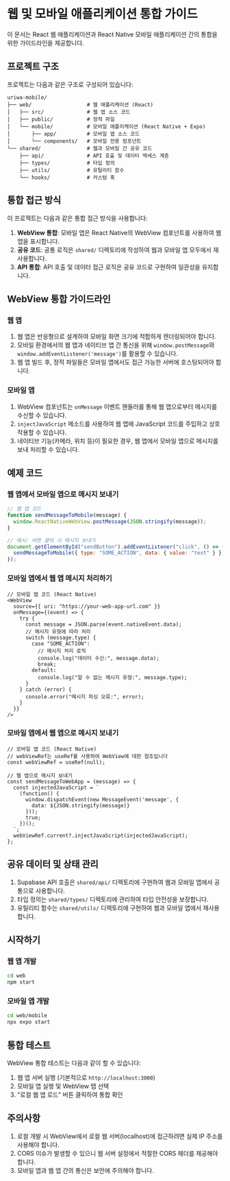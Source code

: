 # 웹 및 모바일 애플리케이션 통합 가이드

이 문서는 React 웹 애플리케이션과 React Native 모바일 애플리케이션 간의 통합을 위한 가이드라인을 제공합니다.

## 프로젝트 구조

프로젝트는 다음과 같은 구조로 구성되어 있습니다:

```
uriwa-mobile/
├── web/                  # 웹 애플리케이션 (React)
│   ├── src/              # 웹 앱 소스 코드
│   ├── public/           # 정적 파일
│   └── mobile/           # 모바일 애플리케이션 (React Native + Expo)
│       ├── app/          # 모바일 앱 소스 코드
│       └── components/   # 모바일 전용 컴포넌트
└── shared/               # 웹과 모바일 간 공유 코드
    ├── api/              # API 호출 및 데이터 액세스 계층
    ├── types/            # 타입 정의
    ├── utils/            # 유틸리티 함수
    └── hooks/            # 커스텀 훅
```

## 통합 접근 방식

이 프로젝트는 다음과 같은 통합 접근 방식을 사용합니다:

1. **WebView 통합**: 모바일 앱은 React Native의 WebView 컴포넌트를 사용하여 웹 앱을 표시합니다.
2. **공유 코드**: 공통 로직은 `shared/` 디렉토리에 작성하여 웹과 모바일 앱 모두에서 재사용합니다.
3. **API 통합**: API 호출 및 데이터 접근 로직은 공유 코드로 구현하여 일관성을 유지합니다.

## WebView 통합 가이드라인

### 웹 앱

1. 웹 앱은 반응형으로 설계하여 모바일 화면 크기에 적합하게 렌더링되어야 합니다.
2. 모바일 환경에서의 웹 앱과 네이티브 앱 간 통신을 위해 `window.postMessage`와 `window.addEventListener('message')`를 활용할 수 있습니다.
3. 웹 앱 빌드 후, 정적 파일들은 모바일 앱에서도 접근 가능한 서버에 호스팅되어야 합니다.

### 모바일 앱

1. WebView 컴포넌트는 `onMessage` 이벤트 핸들러를 통해 웹 앱으로부터 메시지를 수신할 수 있습니다.
2. `injectJavaScript` 메소드를 사용하여 웹 앱에 JavaScript 코드를 주입하고 상호작용할 수 있습니다.
3. 네이티브 기능(카메라, 위치 등)이 필요한 경우, 웹 앱에서 모바일 앱으로 메시지를 보내 처리할 수 있습니다.

## 예제 코드

### 웹 앱에서 모바일 앱으로 메시지 보내기

```javascript
// 웹 앱 코드
function sendMessageToMobile(message) {
  window.ReactNativeWebView.postMessage(JSON.stringify(message));
}

// 예시: 버튼 클릭 시 메시지 보내기
document.getElementById("sendButton").addEventListener("click", () => {
  sendMessageToMobile({ type: "SOME_ACTION", data: { value: "test" } });
});
```

### 모바일 앱에서 웹 앱 메시지 처리하기

```tsx
// 모바일 앱 코드 (React Native)
<WebView
  source={{ uri: "https://your-web-app-url.com" }}
  onMessage={(event) => {
    try {
      const message = JSON.parse(event.nativeEvent.data);
      // 메시지 유형에 따라 처리
      switch (message.type) {
        case "SOME_ACTION":
          // 메시지 처리 로직
          console.log("데이터 수신:", message.data);
          break;
        default:
          console.log("알 수 없는 메시지 유형:", message.type);
      }
    } catch (error) {
      console.error("메시지 파싱 오류:", error);
    }
  }}
/>
```

### 모바일 앱에서 웹 앱으로 메시지 보내기

```tsx
// 모바일 앱 코드 (React Native)
// webViewRef는 useRef를 사용하여 WebView에 대한 참조입니다
const webViewRef = useRef(null);

// 웹 앱으로 메시지 보내기
const sendMessageToWebApp = (message) => {
  const injectedJavaScript = `
    (function() {
      window.dispatchEvent(new MessageEvent('message', {
        data: ${JSON.stringify(message)}
      }));
      true;
    })();
  `;
  webViewRef.current?.injectJavaScript(injectedJavaScript);
};
```

## 공유 데이터 및 상태 관리

1. Supabase API 호출은 `shared/api/` 디렉토리에 구현하여 웹과 모바일 앱에서 공통으로 사용합니다.
2. 타입 정의는 `shared/types/` 디렉토리에 관리하여 타입 안전성을 보장합니다.
3. 유틸리티 함수는 `shared/utils/` 디렉토리에 구현하여 웹과 모바일 앱에서 재사용합니다.

## 시작하기

### 웹 앱 개발

```bash
cd web
npm start
```

### 모바일 앱 개발

```bash
cd web/mobile
npx expo start
```

## 통합 테스트

WebView 통합 테스트는 다음과 같이 할 수 있습니다:

1. 웹 앱 서버 실행 (기본적으로 `http://localhost:3000`)
2. 모바일 앱 실행 및 WebView 탭 선택
3. "로컬 웹 앱 로드" 버튼 클릭하여 통합 확인

## 주의사항

1. 로컬 개발 시 WebView에서 로컬 웹 서버(localhost)에 접근하려면 실제 IP 주소를 사용해야 합니다.
2. CORS 이슈가 발생할 수 있으니 웹 서버 설정에서 적절한 CORS 헤더를 제공해야 합니다.
3. 모바일 앱과 웹 앱 간의 통신은 보안에 주의해야 합니다.
